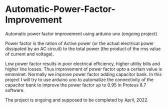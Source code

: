 # Automatic-Power-Factor-Improvement
Automatic power factor improvement using arduino uno (ongoing project)

Power factor is the ration of Active power (or the actual electrical power dissipated by an AC circuit) to the total power (the product of the rms value of current and voltage). 

Low power factor results in poor electrical efficiency, higher utility bills and higher line losses. Thus improvement of power factor upto a certain value is emmninet. Normally we improve power factor adding capacitor bank. 
In this project I will try to use arduino uno to automatize the connectivity of the capacitor bank to improve the power factor up to 0.95 in Proteus 8.7 software.

The project is ongoing and supposed to be completed by April, 2022.

